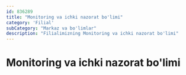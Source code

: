 ```yaml
---
id: 836289
title: "Monitoring va ichki nazorat bo'limi"
category: 'Filial'
subCategory: "Markaz va bo'limlar"
description: "Filialimizning Monitoring va ichki nazorat bo'limi"
---
```


# Monitoring va ichki nazorat bo'limi
